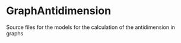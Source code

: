# GraphAntidimension
Source files for the models for the calculation of the antidimension in graphs
